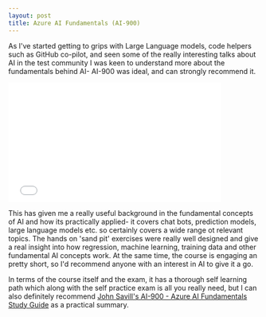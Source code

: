 ```yaml
---
layout: post
title: Azure AI Fundamentals (AI-900)
---
```


As I've started getting to grips with Large Language models, code helpers such as GitHub co-pilot, and seen some of the really interesting talks about AI in the test community I was keen to understand more about the fundamentals behind AI- AI-900 was ideal, and can strongly recommend it.

<iframe width="427" height="240" src="[https://learn.microsoft.com/en-us/credentials/certifications/exams/ai-900/](https://learn.microsoft.com/en-us/credentials/certifications/azure-ai-fundamentals/?practice-assessment-type=certification)" title="AI-900 Azure AI Fundamentals" frameborder="0" allow="accelerometer; autoplay; clipboard-write; encrypted-media; gyroscope; picture-in-picture; web-share" referrerpolicy="strict-origin-when-cross-origin" allowfullscreen></iframe>

This has given me a really useful background in the fundamental concepts of AI and how its practically applied- it covers chat bots, prediction models, large language models etc. so certainly covers a wide range ot relevant topics. The hands on 'sand pit' exercises were really well designed and give a real insight into how regression, machine learning, training data and other fundamental AI concepts work. At the same time, the course is engaging an pretty short, so I'd recommend anyone with an interest in AI to give it a go.

In terms of the course itself and the exam, it has a thorough self learning path which along with the self practice exam is all you really need, but I can also definitely recommend [John Savill's AI-900 - Azure AI Fundamentals Study Guide](https://www.youtube.com/watch?v=E9aarWMLJw0) as a practical summary.

